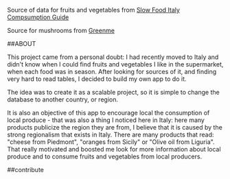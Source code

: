 Source of data for fruits and vegetables from [Slow Food Italy](https://www.slowfood.it/guide-al-consumo/) [Compsumption Guide](https://www.slowfood.it/wp-content/uploads/blu_facebook_uploads/2014/09/ita_guida_consumo_b.pdf)

Source for mushrooms from [Greenme](https://www.greenme.it/salute-e-alimentazione/mangiare-sostenibile/funghi-stagionalita/)


##ABOUT

This project came from a personal doubt: I had recently moved to Italy and didn't know when I could find fruits and vegetables I like in the supermarket, when each food was in season. After looking for sources of it, and finding very hard to read tables, I decided to build my own app to do it.

The idea was to create it as a scalable project, so it is simple to change the database to another country, or region.

It is also an objective of this app to encourage local the consumption of local produce - that was also a thing I noticed here in Italy: here many products publicize the region they are from, I believe that it is caused by the strong regionalism that exists in Italy. There are many products that read: "cheese from Piedmont", "oranges from Sicily" or "Olive oil from Liguria". That really motivated and boosted me look for more information about local produce and to consume fruits and vegetables from local producers.

##contribute